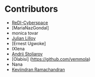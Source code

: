 # Contributors
- [ReDI-Cyberspace](https://github.com/ReDI-Cyberspace)
- [MariaNazGondal]
- monica tovar
- [Julian Lilloy](https://github.com/elmasternero)
- [Ernest Ugwoke]
- IXIena
- [Andrii Stoliarov](https://github.com/THE-G0D/)
- [Olabisi] (https://github.com/yemmola)
- Nana
- [Keviindran Ramachandran](https://github.com/keviinx)
